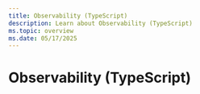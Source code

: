 ```yaml
---
title: Observability (TypeScript)
description: Learn about Observability (TypeScript)
ms.topic: overview
ms.date: 05/17/2025
---
```


# Observability (TypeScript)
